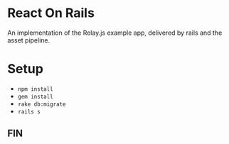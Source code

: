 # React On Rails
An implementation of the Relay.js example app, delivered by rails and the asset pipeline.

# Setup

* `npm install`
* `gem install`
* `rake db:migrate`
* `rails s`

## FIN
